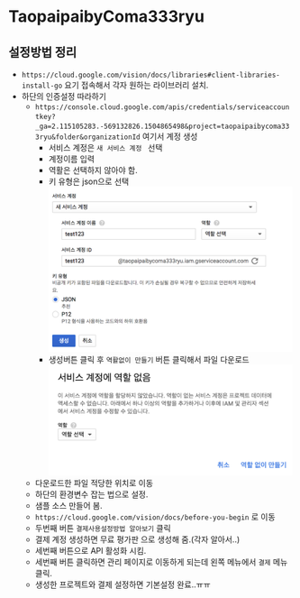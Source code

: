 # TaopaipaibyComa333ryu


##  설정방법 정리
* ` https://cloud.google.com/vision/docs/libraries#client-libraries-install-go ` 요기 접속해서 각자 원하는 라이브러리 설치.
* 하단의 인증설정 따라하기
  * ` https://console.cloud.google.com/apis/credentials/serviceaccountkey?_ga=2.115105283.-569132826.1504865498&project=taopaipaibycoma333ryu&folder&organizationId ` 여기서 계정 생성 
    * 서비스 계정은 `새 서비스 계정 ` 선택
    * 계정이름 입력
    * 역활은 선택하지 않아야 함.
    * 키 유형은 json으로 선택
    ![새 서비스 계정](./img/create_new_service.png)
    * 생성버튼 클릭 후 ` 역활없이 만들기 ` 버튼 클릭해서 파일 다운로드 
    ![새 서비스 계정](./img/confirm.png)
  * 다운로드한 파일 적당한 위치로 이동
  * 하단의 환경변수 잡는 법으로 설정.
  * 샘플 소스 만들어 봄.
  * `https://cloud.google.com/vision/docs/before-you-begin` 로 이동 
  * 두번째 버튼 ` 결제사용설정방법 알아보기 ` 클릭
  * 결제 계정 생성하면 무료 평가판 으로 생성해 줌.(각자 알아서..)
  * 세번째 버튼으로 API 활성화 시킴.
  * 세번째 버튼 클릭하면 관리 페이지로 이동하게 되는데 왼쪽 메뉴에서 `결제` 메뉴 클릭.
  * 생성한 프로젝트와 결제 설정하면 기본설정 완료..ㅠㅠ